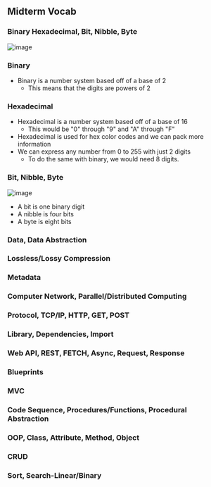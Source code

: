 ## Midterm Vocab

### Binary Hexadecimal, Bit, Nibble, Byte
![image](https://www.watelectronics.com/wp-content/uploads/Hexadecimal-and-Binary-Number-System-Representation.jpg)
### Binary
* Binary is a number system based off of a base of 2
  * This means that the digits are powers of 2

### Hexadecimal
* Hexadecimal is a number system based off of a base of 16
  * This would be "0" through "9" and "A" through "F"
* Hexadecimal is used for hex color codes and we can pack more information
* We can express any number from 0 to 255 with just 2 digits
  * To do the same with binary, we would need 8 digits.

### Bit, Nibble, Byte
![image](https://www.dataunitconverter.com/blog/images/bit-nibble-byte-1.png)
* A bit is one binary digit
* A nibble is four bits
* A byte is eight bits

### Data, Data Abstraction


### Lossless/Lossy Compression


### Metadata


### Computer Network, Parallel/Distributed Computing


### Protocol, TCP/IP, HTTP, GET, POST


### Library, Dependencies, Import


### Web API, REST, FETCH, Async, Request, Response


### Blueprints


### MVC


### Code Sequence, Procedures/Functions, Procedural Abstraction


### OOP, Class, Attribute, Method, Object


### CRUD


### Sort, Search-Linear/Binary
